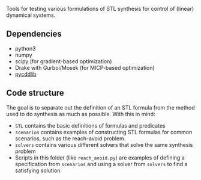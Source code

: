 Tools for testing various formulations of STL synthesis for control of (linear) dynamical systems.

## Dependencies

- python3
- numpy
- scipy (for gradient-based optimization)
- Drake with Gurboi/Mosek (for MICP-based optimization)
- [pycddlib](https://pycddlib.readthedocs.io/)

## Code structure

The goal is to separate out the definition of an STL formula from the
method used to do synthesis as much as possible. With this in mind:

- `STL` contains the basic definitions of formulas and predicates
- `scenarios` contains examples of constructing STL formulas for common scenarios, such as the reach-avoid problem.
- `solvers` contains various different solvers that solve the same synthesis problem
- Scripts in this folder (like `reach_avoid.py`) are examples of defining a specification
    from `scenarios` and using a solver from `solvers` to find a satisfying solution.
